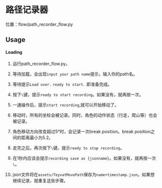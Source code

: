 # 路径记录器


位置：flow/path_recorder_flow.py

## Usage


#### Loading


1. 运行path_recorder_flow.py。

2. 等待加载，会出现`input your path name`提示，输入你的path名。

3. 等待提示`Load over.` `ready to start.` 即准备完成。


1. 按下`\`键，提示`ready to start recording`。如果没有，就再按一次。
2. 一通操作后，提示`start recording`,就可以开始移动了。
3. 移动时，所有的坐标会被记录。同时，角色的动作状态（行走，爬山等）也会被记录。
3. 角色移动方向改变超过5°时，会记录一次break position。break position之间的距离最小为5.2。
4. 走完之后，再次按下`\`键。提示`ready to stop recording`。
5. 在1秒内应该会提示`recording save as {jsonname}`。如果没有，就再按一次`\`。
6. json文件将在`assets/TeyvatMovePath`保存为`name+timestamp.json`。如果想继续记录，就重复这些步骤。

